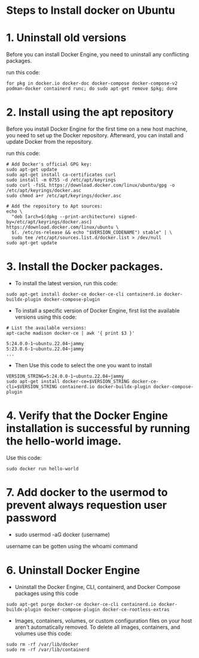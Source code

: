 # Steps to Install docker on Ubuntu

# 1. Uninstall old versions

Before you can install Docker Engine, you need to uninstall any conflicting packages.

run this code:

```
for pkg in docker.io docker-doc docker-compose docker-compose-v2 podman-docker containerd runc; do sudo apt-get remove $pkg; done
```

# 2. Install using the apt repository

Before you install Docker Engine for the first time on a new host machine, you need to set up the Docker repository. Afterward, you can install and update Docker from the repository.

run this code: 

```
# Add Docker's official GPG key:
sudo apt-get update
sudo apt-get install ca-certificates curl
sudo install -m 0755 -d /etc/apt/keyrings
sudo curl -fsSL https://download.docker.com/linux/ubuntu/gpg -o /etc/apt/keyrings/docker.asc
sudo chmod a+r /etc/apt/keyrings/docker.asc

# Add the repository to Apt sources:
echo \
  "deb [arch=$(dpkg --print-architecture) signed-by=/etc/apt/keyrings/docker.asc] https://download.docker.com/linux/ubuntu \
  $(. /etc/os-release && echo "$VERSION_CODENAME") stable" | \
  sudo tee /etc/apt/sources.list.d/docker.list > /dev/null
sudo apt-get update
```
# 3. Install the Docker packages.

- To install the latest version, run this code:

```
sudo apt-get install docker-ce docker-ce-cli containerd.io docker-buildx-plugin docker-compose-plugin
```

- To install a specific version of Docker Engine, first list the available versions using this code:

```
# List the available versions:
apt-cache madison docker-ce | awk '{ print $3 }'

5:24.0.0-1~ubuntu.22.04~jammy
5:23.0.6-1~ubuntu.22.04~jammy
...
```

- Then Use this code to select the one you want to install

```
VERSION_STRING=5:24.0.0-1~ubuntu.22.04~jammy
sudo apt-get install docker-ce=$VERSION_STRING docker-ce-cli=$VERSION_STRING containerd.io docker-buildx-plugin docker-compose-plugin

```

# 4. Verify that the Docker Engine installation is successful by running the hello-world image.

Use this code: 

```
sudo docker run hello-world

```

# 7. Add docker to the usermod to prevent always requestion user password

- sudo usermod -aG docker (username)

username can be gotten using the whoami command

# 6. Uninstall Docker Engine

- Uninstall the Docker Engine, CLI, containerd, and Docker Compose packages using this code

```
sudo apt-get purge docker-ce docker-ce-cli containerd.io docker-buildx-plugin docker-compose-plugin docker-ce-rootless-extras
```

- Images, containers, volumes, or custom configuration files on your host aren't automatically removed. To delete all images, containers, and volumes use this code: 

```
sudo rm -rf /var/lib/docker
sudo rm -rf /var/lib/containerd
```
